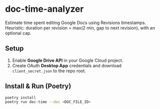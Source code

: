 # doc-time-analyzer

Estimate time spent editing Google Docs using Revisions timestamps.
Heuristic: duration per revision = max(2 min, gap to next revision), with an optional cap.

## Setup
1. Enable **Google Drive API** in your Google Cloud project.
2. Create OAuth **Desktop App** credentials and download `client_secret.json` to the repo root.

## Install & Run (Poetry)
```bash
poetry install
poetry run doc-time --doc <DOC_FILE_ID>
